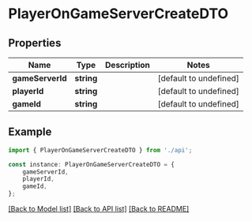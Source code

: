 # PlayerOnGameServerCreateDTO


## Properties

Name | Type | Description | Notes
------------ | ------------- | ------------- | -------------
**gameServerId** | **string** |  | [default to undefined]
**playerId** | **string** |  | [default to undefined]
**gameId** | **string** |  | [default to undefined]

## Example

```typescript
import { PlayerOnGameServerCreateDTO } from './api';

const instance: PlayerOnGameServerCreateDTO = {
    gameServerId,
    playerId,
    gameId,
};
```

[[Back to Model list]](../README.md#documentation-for-models) [[Back to API list]](../README.md#documentation-for-api-endpoints) [[Back to README]](../README.md)
